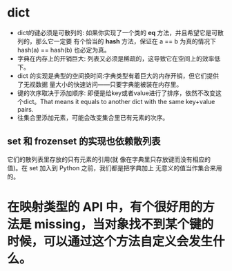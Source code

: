 # dict

- dict的键必须是可散列的: 如果你实现了一个类的 __eq__ 方法，并且希望它是可散列的，那么它一定要 有个恰当的 __hash__ 方法，保证在 a == b 为真的情况下 hash(a) == hash(b) 也必定为真。
- 字典在内存上的开销巨大: 列表又必须是稀疏的，这导致它在空间上的效率低下。
- dict 的实现是典型的空间换时间:字典类型有着巨大的内存开销，但它们提供了无视数据 量大小的快速访问——只要字典能被装在内存里。
- 键的次序取决于添加顺序: 即便是给key或者value进行了排序，依然不改变这个dict。That means it equals to another dict with the same key+value pairs.
- 往集合里添加元素，可能会改变集合里已有元素的次序。

## set 和 frozenset 的实现也依赖散列表
它们的散列表里存放的只有元素的引用(就 像在字典里只存放键而没有相应的值)。在 set 加入到 Python 之前，我们都是把字典加上 无意义的值当作集合来用的。

# 在映射类型的 API 中，有个很好用的方法是 __missing__，当对象找不到某个键的时候，可以通过这个方法自定义会发生什么。

